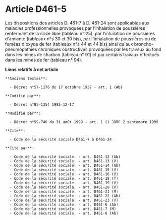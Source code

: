 # Article D461-5

Les dispositions des articles D. 461-7 à D. 461-24 sont applicables aux maladies professionnelles provoquées par l'inhalation
de poussières renfermant de la silice libre (tableau n° 25), par l'inhalation de poussières d'amiante (tableaux n°s 30 et 30
bis), par l'inhalation de poussières ou de fumées d'oxyde de fer (tableaux n°s 44 et 44 bis) ainsi qu'aux broncho-
pneumopathies chroniques obstructives provoquées par les travaux au fond dans les mines de charbon (tableau n° 91) et par
certains travaux effectués dans les mines de fer (tableau n° 94).

**Liens relatifs à cet article**

	**Anciens textes**:

	  - Décret n°57-1176 du 17 octobre 1957 - art. 1 (Ab)

	**Codifié par**:

	  - Décret n°85-1354 1985-12-17

	**Modifié par**:

	  - Décret n°99-746 du 31 août 1999 - art. 1 () JORF 2 septembre 1999

	**Cite**:

	  - Code de la sécurité sociale D461-7 à D461-24

	**Cité par**:

	  - Code de la sécurité sociale. - art. D461-12 (Ab)
	  - Code de la sécurité sociale. - art. D461-13 (V)
	  - Code de la sécurité sociale. - art. D461-14 (Ab)
	  - Code de la sécurité sociale. - art. D461-15 (V)
	  - Code de la sécurité sociale. - art. D461-16 (V)
	  - Code de la sécurité sociale. - art. D461-18 (T)
	  - Code de la sécurité sociale. - art. D461-19 (V)
	  - Code de la sécurité sociale. - art. D461-20 (V)
	  - Code de la sécurité sociale. - art. D461-21 (M)
	  - Code de la sécurité sociale. - art. D461-22 (Ab)
	  - Code de la sécurité sociale. - art. D461-23 (V)
	  - Code de la sécurité sociale. - art. D461-6 (Ab)
	  - Code de la sécurité sociale. - art. D461-7 (M)
	  - Code de la sécurité sociale. - art. D461-8 (Ab)
